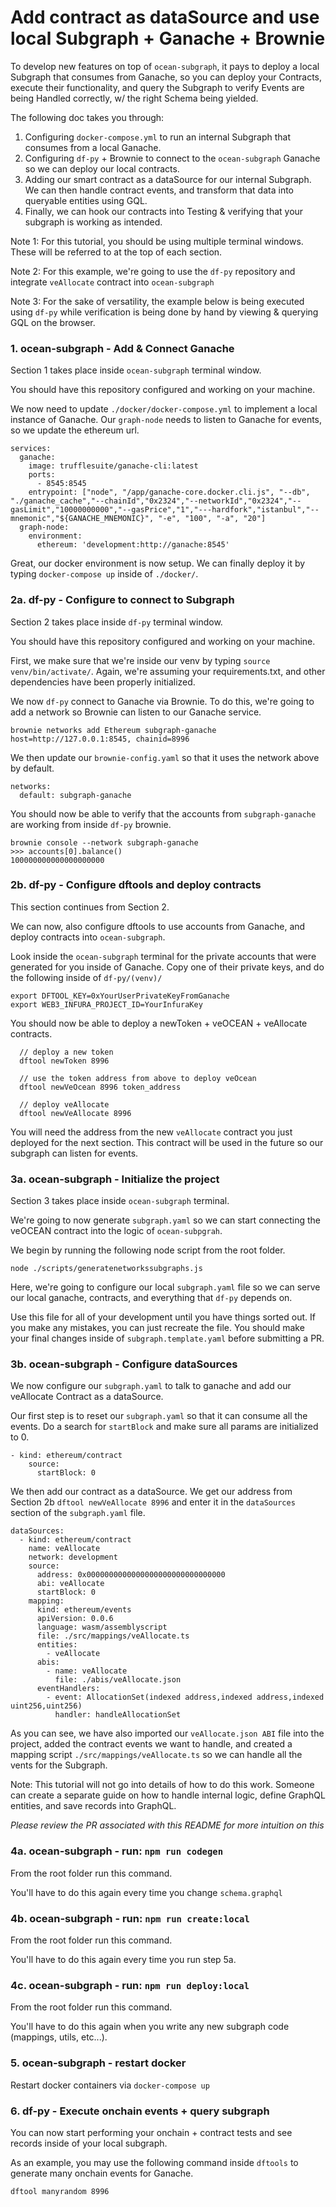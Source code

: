 # Add contract as dataSource and use local Subgraph + Ganache + Brownie 
To develop new features on top of `ocean-subgraph`, it pays to deploy a local Subgraph that consumes from Ganache, so you can deploy your Contracts, execute their functionality, and query the Subgraph to verify Events are being Handled correctly, w/ the right Schema being yielded.  
  
The following doc takes you through:  
1. Configuring `docker-compose.yml` to run an internal Subgraph that consumes from a local Ganache.
2. Configuring `df-py` + Brownie to connect to the `ocean-subgraph` Ganache so we can deploy our local contracts.
3. Adding our smart contract as a dataSource for our internal Subgraph. We can then handle contract events, and transform that data into queryable entities using GQL.
4. Finally, we can hook our contracts into Testing & verifying that your subgraph is working as intended.  
  
Note 1: For this tutorial, you should be using multiple terminal windows. These will be referred to at the top of each section.

Note 2: For this example, we're going to use the `df-py` repository and integrate `veAllocate` contract into `ocean-subgraph`

Note 3: For the sake of versatility, the example below is being executed using `df-py` while verification is being done by hand by viewing & querying GQL on the browser.
  
### 1. ocean-subgraph - Add & Connect Ganache
Section 1 takes place inside `ocean-subgraph` terminal window.

You should have this repository configured and working on your machine.

We now need to update `./docker/docker-compose.yml` to implement a local instance of Ganache. Our `graph-node` needs to listen to Ganache for events, so we update the ethereum url.
```
services:
  ganache:
    image: trufflesuite/ganache-cli:latest
    ports:
      - 8545:8545
    entrypoint: ["node", "/app/ganache-core.docker.cli.js", "--db", "./ganache_cache","--chainId","0x2324","--networkId","0x2324","--gasLimit","10000000000","--gasPrice","1","---hardfork","istanbul","--mnemonic","${GANACHE_MNEMONIC}", "-e", "100", "-a", "20"]
  graph-node:
    environment:
      ethereum: 'development:http://ganache:8545'
```

Great, our docker environment is now setup. We can finally deploy it by typing `docker-compose up` inside of `./docker/`.

### 2a. df-py - Configure to connect to Subgraph
Section 2 takes place inside `df-py` terminal window.

You should have this repository configured and working on your machine.

First, we make sure that we're inside our venv by typing `source venv/bin/activate/`. Again, we're assuming your requirements.txt, and other dependencies have been properly initialized.

We now `df-py` connect to Ganache via Brownie. To do this, we're going to add a network so Brownie can listen to our Ganache service.
```
brownie networks add Ethereum subgraph-ganache host=http://127.0.0.1:8545, chainid=8996
```

We then update our `brownie-config.yaml` so that it uses the network above by default.
```
networks:
  default: subgraph-ganache
```

You should now be able to verify that the accounts from `subgraph-ganache` are working from inside `df-py` brownie.
```
brownie console --network subgraph-ganache
>>> accounts[0].balance()
100000000000000000000
```

### 2b. df-py - Configure dftools and deploy contracts
This section continues from Section 2.

We can now, also configure dftools to use accounts from Ganache, and deploy contracts into `ocean-subgraph`.

Look inside the `ocean-subgraph` terminal for the private accounts that were generated for you inside of Ganache. Copy one of their private keys, and do the following inside of `df-py/(venv)/`
```
export DFTOOL_KEY=0xYourUserPrivateKeyFromGanache
export WEB3_INFURA_PROJECT_ID=YourInfuraKey
```

You should now be able to deploy a newToken + veOCEAN + veAllocate contracts.
```
  // deploy a new token
  dftool newToken 8996
  
  // use the token address from above to deploy veOcean
  dftool newVeOcean 8996 token_address

  // deploy veAllocate
  dftool newVeAllocate 8996
```

You will need the address from the new `veAllocate` contract you just deployed for the next section. This contract will be used in the future so our subgraph can listen for events.

### 3a. ocean-subgraph - Initialize the project
Section 3 takes place inside `ocean-subgraph` terminal.

We're going to now generate `subgraph.yaml` so we can start connecting the veOCEAN contract into the logic of `ocean-subpgrah`.

We begin by running the following node script from the root folder.
```
node ./scripts/generatenetworkssubgraphs.js
```

Here, we're going to configure our local `subgraph.yaml` file so we can serve our local ganache, contracts, and everything that `df-py` depends on.

Use this file for all of your development until you have things sorted out. If you make any mistakes, you can just recreate the file. You should make your final changes inside of `subgraph.template.yaml` before submitting a PR.

### 3b. ocean-subgraph - Configure dataSources

We now configure our `subgraph.yaml` to talk to ganache and add our veAllocate Contract as a dataSource.  

Our first step is to reset our `subgraph.yaml` so that it can consume all the events. Do a search for `startBlock` and make sure all params are initialized to 0.
```
- kind: ethereum/contract
    source:
      startBlock: 0
```
  
We then add our contract as a dataSource. We get our address from Section 2b `dftool newVeAllocate 8996` and enter it in the `dataSources` section of the `subgraph.yaml` file.
```
dataSources:
  - kind: ethereum/contract
    name: veAllocate
    network: development
    source:
      address: 0x0000000000000000000000000000000
      abi: veAllocate
      startBlock: 0
    mapping:
      kind: ethereum/events
      apiVersion: 0.0.6
      language: wasm/assemblyscript
      file: ./src/mappings/veAllocate.ts
      entities:
        - veAllocate
      abis:
        - name: veAllocate
          file: ./abis/veAllocate.json
      eventHandlers:
        - event: AllocationSet(indexed address,indexed address,indexed uint256,uint256)
          handler: handleAllocationSet
```

As you can see, we have also imported our `veAllocate.json ABI` file into the project, added the contract events we want to handle, and created a mapping script `./src/mappings/veAllocate.ts` so we can handle all the vents for the Subgraph.

Note: This tutorial will not go into details of how to do this work. Someone can create a separate guide on how to handle internal logic, define GraphQL entities, and save records into GraphQL.

_Please review the PR associated with this README for more intuition on this_
  
### 4a. ocean-subgraph - run: `npm run codegen`
From the root folder run this command. 

You'll have to do this again every time you change `schema.graphql`  
  
### 4b. ocean-subgraph - run: `npm run create:local`
From the root folder run this command. 

You'll have to do this again every time you run step 5a.

### 4c. ocean-subgraph - run: `npm run deploy:local`
From the root folder run this command.

You'll have to do this again when you write any new subgraph code (mappings, utils, etc...).  
  
### 5. ocean-subgraph - restart docker 
Restart docker containers via `docker-compose up`  
  
### 6. df-py - Execute onchain events + query subgraph
You can now start performing your onchain + contract tests and see records inside of your local subgraph.
  
As an example, you may use the following command inside `dftools` to generate many onchain events for Ganache.
```
dftool manyrandom 8996
```